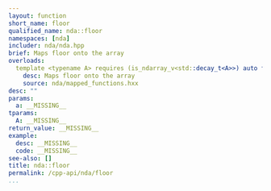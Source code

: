 ```yaml
---
layout: function
short_name: floor
qualified_name: nda::floor
namespaces: [nda]
includer: nda/nda.hpp
brief: Maps floor onto the array
overloads:
  template <typename A> requires (is_ndarray_v<std::decay_t<A>>) auto floor(A && a):
    desc: Maps floor onto the array
    source: nda/mapped_functions.hxx
desc: ""
params:
  a: __MISSING__
tparams:
  A: __MISSING__
return_value: __MISSING__
example:
  desc: __MISSING__
  code: __MISSING__
see-also: []
title: nda::floor
permalink: /cpp-api/nda/floor
...
```


